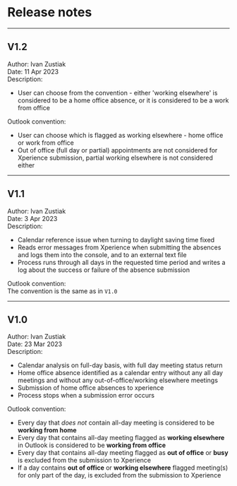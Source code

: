 # Release notes

--------------------------------------------------------------------------------
## V1.2

Author: Ivan Zustiak  
Date: 11 Apr 2023  
Description:  
- User can choose from the convention - either 'working elsewhere' is considered
to be a home office absence, or it is considered to be a work from office

Outlook convention:  
- User can choose which is flagged as working elsewhere - home office or work
from office
- Out of office (full day or partial) appointments are not considered for
Xperience submission, partial working elsewhere is not considered either

--------------------------------------------------------------------------------
## V1.1

Author: Ivan Zustiak  
Date: 3 Apr 2023  
Description:  
- Calendar reference issue when turning to daylight saving time fixed
- Reads error messages from Xperience when submitting the absences and logs them
into the console, and to an external text file
- Process runs through all days in the requested time period and writes a log
about the success or failure of the absence submission  
  
Outlook convention:  
The convention is the same as in `V1.0`

--------------------------------------------------------------------------------
## V1.0

Author: Ivan Zustiak  
Date: 23 Mar 2023  
Description:  
- Calendar analysis on full-day basis, with full day meeting status return
- Home office absence identified as a calendar entry without any all day
meetings and without any out-of-office/working elsewhere meetings
- Submission of home office absences to xperience
- Process stops when a submission error occurs  
  
Outlook convention:  
- Every day that *does not* contain all-day meeting is considered to be
**working from home**
- Every day that contains all-day meeting flagged as **working elsewhere** in
Outlook is considered to be **working from office**
- Every day that contains all-day meeting flagged as **out of office** or
**busy** is excluded from the submission to Xperience
- If a day contains **out of office** or **working elsewhere** flagged
meeting(s) for only part of the day, is excluded from the submission to
Xperience
